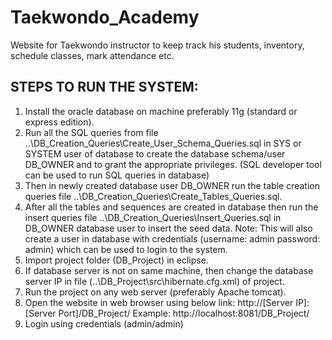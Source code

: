 # Taekwondo_Academy
Website for Taekwondo instructor to keep track his students, inventory, schedule classes, mark attendance etc.

## STEPS TO RUN THE SYSTEM:
1. Install the oracle database on machine preferably 11g (standard or express edition).
2. Run all the SQL queries from file
..\DB_Creation_Queries\Create_User_Schema_Queries.sql in SYS or SYSTEM user of
database to create the database schema/user DB_OWNER and to grant the appropriate
privileges. (SQL developer tool can be used to run SQL queries in database)
3. Then in newly created database user DB_OWNER run the table creation queries
file ..\DB_Creation_Queries\Create_Tables_Queries.sql.
4. After all the tables and sequences are created in database then run the insert queries
file ..\DB_Creation_Queries\Insert_Queries.sql in DB_OWNER database user to insert
the seed data.
Note: This will also create a user in database with credentials (username: admin
password: admin) which can be used to login to the system.
5. Import project folder (DB_Project) in eclipse.
6. If database server is not on same machine, then change the database server IP in file
(..\DB_Project\src\hibernate.cfg.xml) of project.
7. Run the project on any web server (preferably Apache tomcat).
8. Open the website in web browser using below link:
http://[Server IP]:[Server Port]/DB_Project/
Example: http://localhost:8081/DB_Project/
9. Login using credentials (admin/admin)
